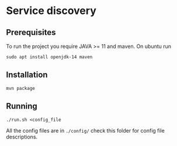 # Service discovery

## Prerequisites
To run the project you require JAVA >= 11 and maven. On ubuntu run

`sudo apt install openjdk-14 maven`

## Installation

`mvn package`

## Running

`./run.sh <config_file`

All the config files are in `./config/` check this folder for config file descriptions. 
